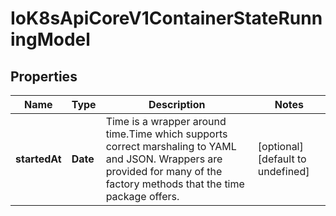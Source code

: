 # IoK8sApiCoreV1ContainerStateRunningModel

## Properties

Name | Type | Description | Notes
------------ | ------------- | ------------- | -------------
**startedAt** | **Date** | Time is a wrapper around time.Time which supports correct marshaling to YAML and JSON.  Wrappers are provided for many of the factory methods that the time package offers. | [optional] [default to undefined]



